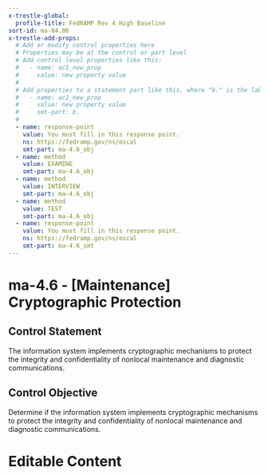 ```yaml
---
x-trestle-global:
  profile-title: FedRAMP Rev 4 High Baseline
sort-id: ma-04.06
x-trestle-add-props:
  # Add or modify control properties here
  # Properties may be at the control or part level
  # Add control level properties like this:
  #   - name: ac1_new_prop
  #     value: new property value
  #
  # Add properties to a statement part like this, where "b." is the label of the target statement part
  #   - name: ac1_new_prop
  #     value: new property value
  #     smt-part: b.
  #
  - name: response-point
    value: You must fill in this response point.
    ns: https://fedramp.gov/ns/oscal
    smt-part: ma-4.6_obj
  - name: method
    value: EXAMINE
    smt-part: ma-4.6_obj
  - name: method
    value: INTERVIEW
    smt-part: ma-4.6_obj
  - name: method
    value: TEST
    smt-part: ma-4.6_obj
  - name: response-point
    value: You must fill in this response point.
    ns: https://fedramp.gov/ns/oscal
    smt-part: ma-4.6_smt
---
```


# ma-4.6 - \[Maintenance\] Cryptographic Protection

## Control Statement

The information system implements cryptographic mechanisms to protect the integrity and confidentiality of nonlocal maintenance and diagnostic communications.

## Control Objective

Determine if the information system implements cryptographic mechanisms to protect the integrity and confidentiality of nonlocal maintenance and diagnostic communications.

# Editable Content

<!-- Make additions and edits below -->
<!-- The above represents the contents of the control as received by the profile, prior to additions. -->
<!-- If the profile makes additions to the control, they will appear below. -->
<!-- The above markdown may not be edited but you may edit the content below, and/or introduce new additions to be made by the profile. -->
<!-- If there is a yaml header at the top, parameter values may be edited. Use --set-parameters to incorporate the changes during assembly. -->
<!-- The content here will then replace what is in the profile for this control, after running profile-assemble. -->
<!-- The added parts in the profile for this control are below.  You may edit them and/or add new ones. -->
<!-- Each addition must have a heading either of the form ## Control my_addition_name -->
<!-- or ## Part a. (where the a. refers to one of the control statement labels.) -->
<!-- "## Control" parts are new parts added after the statement part. -->
<!-- "## Part" parts are new parts added into the top-level statement part with that label. -->
<!-- Subparts may be added with nested hash levels of the form ### My Subpart Name -->
<!-- underneath the parent ## Control or ## Part being added -->
<!-- See https://ibm.github.io/compliance-trestle/tutorials/ssp_profile_catalog_authoring/ssp_profile_catalog_authoring for guidance. -->
